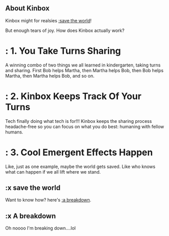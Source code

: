 ## About Kinbox

Kinbox might for realsies [:save the world](#SaveTheWorld)!

But enough tears of joy. How does Kinbox actually work?

<script src="https://cdn.jsdelivr.net/gh/ncase/nutshell/nutshell.js"></script>

# : 1. You Take Turns Sharing

A winning combo of two things we all learned in kindergarten, taking turns and sharing. First Bob helps Martha, then Martha helps Bob, then Bob helps Martha, then Martha helps Bob, and so on.

# : 2. Kinbox Keeps Track Of Your Turns

Tech finally doing what tech is for!!! Kinbox keeps the sharing process headache-free so you can focus on what you do best: humaning with fellow humans.

# : 3. Cool Emergent Effects Happen

Like, just as one example, maybe the world gets saved. Like who knows what can happen if we all lift where we stand.

## :x save the world

Want to know how? here's [:a breakdown](#ABreakdown).

## :x A breakdown

Oh noooo I'm breaking down....lol

